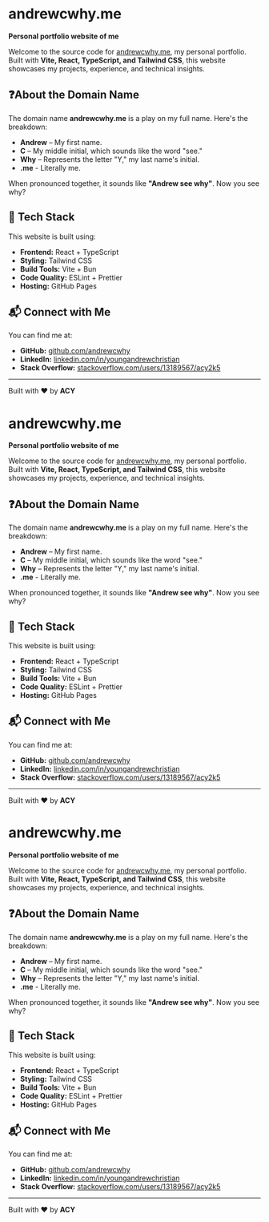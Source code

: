 # andrewcwhy.me

**Personal portfolio website of me**

Welcome to the source code for [andrewcwhy.me](https://andrewcwhy.me), my
personal portfolio. Built with **Vite, React, TypeScript, and Tailwind CSS**,
this website showcases my projects, experience, and technical insights.

## ❓About the Domain Name

The domain name **andrewcwhy.me** is a play on my full name. Here's the
breakdown:

- **Andrew** – My first name.
- **C** – My middle initial, which sounds like the word "see."
- **Why** – Represents the letter "Y," my last name's initial.
- **.me** - Literally me.

When pronounced together, it sounds like **"Andrew see why"**. Now you see why?

## 🚀 Tech Stack

This website is built using:

- **Frontend:** React + TypeScript
- **Styling:** Tailwind CSS
- **Build Tools:** Vite + Bun
- **Code Quality:** ESLint + Prettier
- **Hosting:** GitHub Pages

## 📬 Connect with Me

You can find me at:

- **GitHub:** [github.com/andrewcwhy](https://github.com/andrewcwhy)
- **LinkedIn:**
  [linkedin.com/in/youngandrewchristian](https://www.linkedin.com/in/youngandrewchristian)
- **Stack Overflow:**
  [stackoverflow.com/users/13189567/acy2k5](https://stackoverflow.com/users/13189567/acy2k5)

---

Built with ❤️ by **ACY**

# andrewcwhy.me

**Personal portfolio website of me**

Welcome to the source code for [andrewcwhy.me](https://andrewcwhy.me), my
personal portfolio. Built with **Vite, React, TypeScript, and Tailwind CSS**,
this website showcases my projects, experience, and technical insights.

## ❓About the Domain Name

The domain name **andrewcwhy.me** is a play on my full name. Here's the
breakdown:

- **Andrew** – My first name.
- **C** – My middle initial, which sounds like the word "see."
- **Why** – Represents the letter "Y," my last name's initial.
- **.me** - Literally me.

When pronounced together, it sounds like **"Andrew see why"**. Now you see why?

## 🚀 Tech Stack

This website is built using:

- **Frontend:** React + TypeScript
- **Styling:** Tailwind CSS
- **Build Tools:** Vite + Bun
- **Code Quality:** ESLint + Prettier
- **Hosting:** GitHub Pages

## 📬 Connect with Me

You can find me at:

- **GitHub:** [github.com/andrewcwhy](https://github.com/andrewcwhy)
- **LinkedIn:**
  [linkedin.com/in/youngandrewchristian](https://www.linkedin.com/in/youngandrewchristian)
- **Stack Overflow:**
  [stackoverflow.com/users/13189567/acy2k5](https://stackoverflow.com/users/13189567/acy2k5)

---

Built with ❤️ by **ACY**

# andrewcwhy.me

**Personal portfolio website of me**

Welcome to the source code for [andrewcwhy.me](https://andrewcwhy.me), my
personal portfolio. Built with **Vite, React, TypeScript, and Tailwind CSS**,
this website showcases my projects, experience, and technical insights.

## ❓About the Domain Name

The domain name **andrewcwhy.me** is a play on my full name. Here's the
breakdown:

- **Andrew** – My first name.
- **C** – My middle initial, which sounds like the word "see."
- **Why** – Represents the letter "Y," my last name's initial.
- **.me** - Literally me.

When pronounced together, it sounds like **"Andrew see why"**. Now you see why?

## 🚀 Tech Stack

This website is built using:

- **Frontend:** React + TypeScript
- **Styling:** Tailwind CSS
- **Build Tools:** Vite + Bun
- **Code Quality:** ESLint + Prettier
- **Hosting:** GitHub Pages

## 📬 Connect with Me

You can find me at:

- **GitHub:** [github.com/andrewcwhy](https://github.com/andrewcwhy)
- **LinkedIn:**
  [linkedin.com/in/youngandrewchristian](https://www.linkedin.com/in/youngandrewchristian)
- **Stack Overflow:**
  [stackoverflow.com/users/13189567/acy2k5](https://stackoverflow.com/users/13189567/acy2k5)

---

Built with ❤️ by **ACY**

